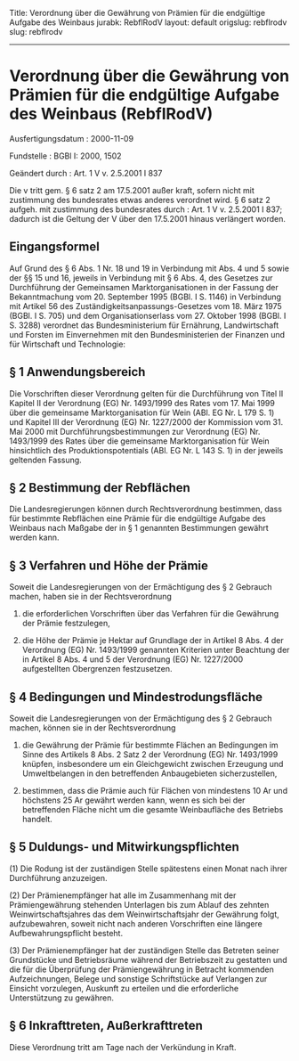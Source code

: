 Title: Verordnung über die Gewährung von Prämien für die endgültige Aufgabe des Weinbaus
jurabk: RebflRodV
layout: default
origslug: rebflrodv
slug: rebflrodv

---

# Verordnung über die Gewährung von Prämien für die endgültige Aufgabe des Weinbaus (RebflRodV)

Ausfertigungsdatum
:   2000-11-09

Fundstelle
:   BGBl I: 2000, 1502

Geändert durch
:   Art. 1 V v. 2.5.2001 I 837

Die v tritt gem. § 6 satz 2 am 17.5.2001 außer kraft, sofern nicht mit zustimmung des bundesrates etwas anderes verordnet wird. § 6 satz 2 aufgeh. mit zustimmung des bundesrates durch
:   Art. 1 V v. 2.5.2001 I 837; dadurch ist die Geltung der V über den 17.5.2001 hinaus verlängert worden.


## Eingangsformel

Auf Grund des § 6 Abs. 1 Nr. 18 und 19 in Verbindung mit Abs. 4 und 5
sowie der §§ 15 und 16, jeweils in Verbindung mit § 6 Abs. 4, des
Gesetzes zur Durchführung der Gemeinsamen Marktorganisationen in der
Fassung der Bekanntmachung vom 20. September 1995 (BGBl. I S. 1146) in
Verbindung mit Artikel 56 des Zuständigkeitsanpassungs-Gesetzes vom
18\. März 1975 (BGBl. I S. 705) und dem Organisationserlass vom 27.
Oktober 1998 (BGBl. I S. 3288) verordnet das Bundesministerium für
Ernährung, Landwirtschaft und Forsten im Einvernehmen mit den
Bundesministerien der Finanzen und für Wirtschaft und Technologie:


## § 1 Anwendungsbereich

Die Vorschriften dieser Verordnung gelten für die Durchführung von
Titel II Kapitel II der Verordnung (EG) Nr. 1493/1999 des Rates vom
17\. Mai 1999 über die gemeinsame Marktorganisation für Wein (ABl. EG
Nr. L 179 S. 1) und Kapitel III der Verordnung (EG) Nr. 1227/2000 der
Kommission vom 31. Mai 2000 mit Durchführungsbestimmungen zur
Verordnung (EG) Nr. 1493/1999 des Rates über die gemeinsame
Marktorganisation für Wein hinsichtlich des Produktionspotentials
(ABl. EG Nr. L 143 S. 1) in der jeweils geltenden Fassung.


## § 2 Bestimmung der Rebflächen

Die Landesregierungen können durch Rechtsverordnung bestimmen, dass
für bestimmte Rebflächen eine Prämie für die endgültige Aufgabe des
Weinbaus nach Maßgabe der in § 1 genannten Bestimmungen gewährt werden
kann.


## § 3 Verfahren und Höhe der Prämie

Soweit die Landesregierungen von der Ermächtigung des § 2 Gebrauch
machen, haben sie in der Rechtsverordnung

1.  die erforderlichen Vorschriften über das Verfahren für die Gewährung
    der Prämie festzulegen,


2.  die Höhe der Prämie je Hektar auf Grundlage der in Artikel 8 Abs. 4
    der Verordnung (EG) Nr. 1493/1999 genannten Kriterien unter Beachtung
    der in Artikel 8 Abs. 4 und 5 der Verordnung (EG) Nr. 1227/2000
    aufgestellten Obergrenzen festzusetzen.





## § 4 Bedingungen und Mindestrodungsfläche

Soweit die Landesregierungen von der Ermächtigung des § 2 Gebrauch
machen, können sie in der Rechtsverordnung

1.  die Gewährung der Prämie für bestimmte Flächen an Bedingungen im Sinne
    des Artikels 8 Abs. 2 Satz 2 der Verordnung (EG) Nr. 1493/1999
    knüpfen, insbesondere um ein Gleichgewicht zwischen Erzeugung und
    Umweltbelangen in den betreffenden Anbaugebieten sicherzustellen,


2.  bestimmen, dass die Prämie auch für Flächen von mindestens 10 Ar und
    höchstens 25 Ar gewährt werden kann, wenn es sich bei der betreffenden
    Fläche nicht um die gesamte Weinbaufläche des Betriebs handelt.





## § 5 Duldungs- und Mitwirkungspflichten

(1) Die Rodung ist der zuständigen Stelle spätestens einen Monat nach
ihrer Durchführung anzuzeigen.

(2) Der Prämienempfänger hat alle im Zusammenhang mit der
Prämiengewährung stehenden Unterlagen bis zum Ablauf des zehnten
Weinwirtschaftsjahres das dem Weinwirtschaftsjahr der Gewährung folgt,
aufzubewahren, soweit nicht nach anderen Vorschriften eine längere
Aufbewahrungspflicht besteht.

(3) Der Prämienempfänger hat der zuständigen Stelle das Betreten
seiner Grundstücke und Betriebsräume während der Betriebszeit zu
gestatten und die für die Überprüfung der Prämiengewährung in Betracht
kommenden Aufzeichnungen, Belege und sonstige Schriftstücke auf
Verlangen zur Einsicht vorzulegen, Auskunft zu erteilen und die
erforderliche Unterstützung zu gewähren.


## § 6 Inkrafttreten, Außerkrafttreten

Diese Verordnung tritt am Tage nach der Verkündung in Kraft.


